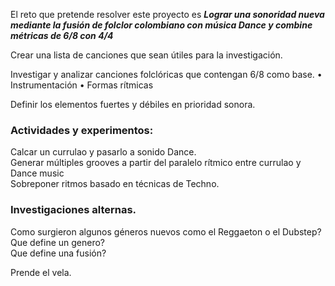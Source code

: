 El reto que pretende resolver este proyecto es *__Lograr una sonoridad nueva mediante la fusión de folclor colombiano con música Dance y combine métricas de 6/8 con 4/4__* 

Crear una lista de canciones que sean útiles para la investigación. 

Investigar y analizar canciones folclóricas que contengan 6/8 como base. 
•	Instrumentación
•	Formas rítmicas

Definir los elementos fuertes y débiles en prioridad sonora. 



### Actividades y experimentos:

Calcar un currulao y pasarlo a sonido Dance.  
Generar múltiples grooves a partir del paralelo rítmico entre currulao y Dance music  
Sobreponer ritmos basado en técnicas de Techno.  


### Investigaciones alternas.  
Como surgieron algunos géneros nuevos como el Reggaeton o el Dubstep?  
Que define un genero?  
Que define una fusión?  





Prende el vela.
